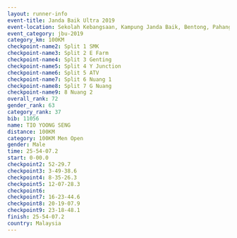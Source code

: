 ```yaml
---
layout: runner-info 
event-title: Janda Baik Ultra 2019
event-location: Sekolah Kebangsaan, Kampung Janda Baik, Bentong, Pahang, Malaysia
event_category: jbu-2019 
category_km: 100KM 
checkpoint-name2: Split 1 SMK 
checkpoint-name3: Split 2 E Farm 
checkpoint-name4: Split 3 Genting 
checkpoint-name5: Split 4 Y Junction 
checkpoint-name6: Split 5 ATV 
checkpoint-name7: Split 6 Nuang 1 
checkpoint-name8: Split 7 G Nuang 
checkpoint-name9: 8 Nuang 2 
overall_rank: 72
gender_rank: 63
category_rank: 37
bib: 11056
name: TIO YOONG SENG
distance: 100KM
category: 100KM Men Open
gender: Male
time: 25-54-07.2
start: 0-00.0
checkpoint2: 52-29.7
checkpoint3: 3-49-38.6
checkpoint4: 8-35-26.3
checkpoint5: 12-07-28.3
checkpoint6: 
checkpoint7: 16-23-44.6
checkpoint8: 20-19-07.9
checkpoint9: 23-18-48.1
finish: 25-54-07.2
country: Malaysia
---
```

